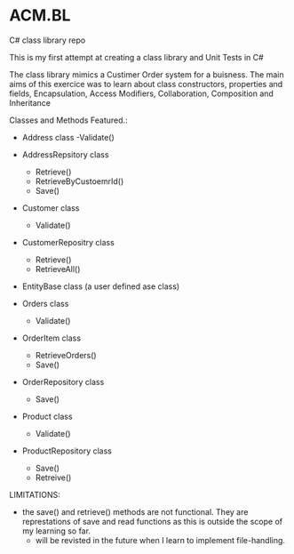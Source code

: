 # ACM.BL
 C# class library repo
 
 This is my first attempt at creating a class library and Unit Tests in C#
 
 The class library mimics a Custimer Order system for a buisness.
 The main aims of this exercice was to learn about class constructors, properties and fields, Encapsulation, Access Modifiers,
 Collaboration, Composition and Inheritance
 
 Classes and Methods Featured.: 
  - Address class
    -Validate()
    
  - AddressRepsitory class
    - Retrieve()    
    - RetrieveByCustoemrId()
    - Save()
    
  - Customer class
     - Validate()
     
  - CustomerRepositry class
     - Retrieve()
     - RetrieveAll()    
     
  - EntityBase class
  (a user defined ase class)
  
  - Orders class
    - Validate()    
    
  - OrderItem class
    - RetrieveOrders()
    - Save()
    
  - OrderRepository class
    - Save()
    
  - Product class
    - Validate()
    
  - ProductRepository class
    - Save()
    - Retreive()
  
 LIMITATIONS: 
 - the save() and retrieve() methods are not functional. They are represtations of save and read functions as this is outside the scope of my learning so far.
     - will be revisted in the future when I learn to implement file-handling.
